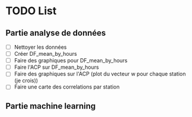 # TODO List

## Partie analyse de données 

- [ ] Nettoyer les données
- [ ] Créer DF_mean_by_hours
- [ ] Faire des graphiques pour DF_mean_by_hours
- [ ] Faire l'ACP sur DF_mean_by_hours
- [ ] Faire des graphiques sur l'ACP (plot du vecteur w pour chaque station (je crois))
- [ ] Faire une carte des correlations par station

## Partie machine learning
